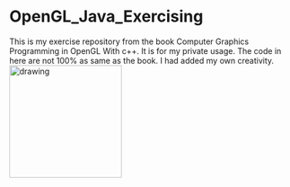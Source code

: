 # OpenGL_Java_Exercising
This is my exercise repository from the book Computer Graphics Programming in OpenGL With c++.
It is for my private usage. The code in here are not 100% as same as the book.
I had added my own creativity.
<img src="https://cf-assets2.tenlong.com.tw/product_images/images/000/043/372/webp/59633lt.webp?1669972374&#41" alt="drawing" width="200"/>
